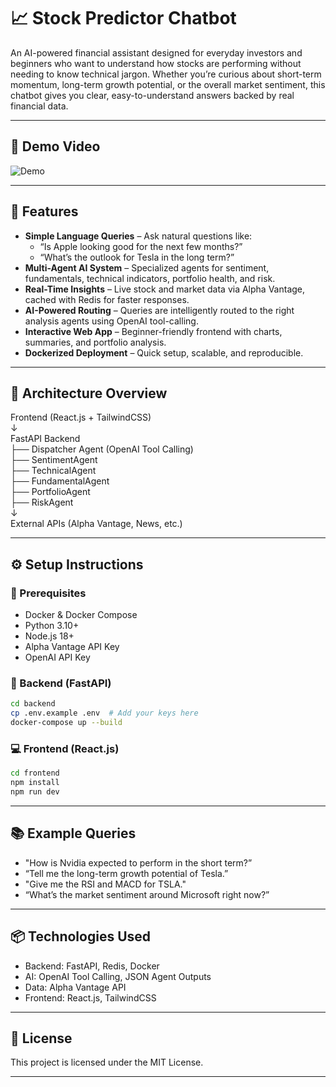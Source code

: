# 📈 Stock Predictor Chatbot

An AI-powered financial assistant designed for everyday investors and beginners who want to understand how stocks are performing without needing to know technical jargon.
Whether you’re curious about short-term momentum, long-term growth potential, or the overall market sentiment, this chatbot gives you clear, easy-to-understand answers backed by real financial data.

---

## 🎥 Demo Video  

![Demo](demo.gif)

---

## 🚀 Features

- **Simple Language Queries** – Ask natural questions like:  
  - “Is Apple looking good for the next few months?”  
  - “What’s the outlook for Tesla in the long term?”  
- **Multi-Agent AI System** – Specialized agents for sentiment, fundamentals, technical indicators, portfolio health, and risk.  
- **Real-Time Insights** – Live stock and market data via Alpha Vantage, cached with Redis for faster responses.  
- **AI-Powered Routing** – Queries are intelligently routed to the right analysis agents using OpenAI tool-calling.  
- **Interactive Web App** – Beginner-friendly frontend with charts, summaries, and portfolio analysis.  
- **Dockerized Deployment** – Quick setup, scalable, and reproducible.  

---

## 🧱 Architecture Overview

Frontend (React.js + TailwindCSS)  
↓  
FastAPI Backend  
├── Dispatcher Agent (OpenAI Tool Calling)  
├── SentimentAgent  
├── TechnicalAgent  
├── FundamentalAgent    
├── PortfolioAgent  
├── RiskAgent  
↓  
External APIs (Alpha Vantage, News, etc.)

---

## ⚙️ Setup Instructions

### 🔧 Prerequisites

- Docker & Docker Compose  
- Python 3.10+  
- Node.js 18+  
- Alpha Vantage API Key  
- OpenAI API Key  

### 🐳 Backend (FastAPI)
```bash
cd backend  
cp .env.example .env  # Add your keys here  
docker-compose up --build
```

### 💻 Frontend (React.js)
```bash
cd frontend  
npm install  
npm run dev  
```
---

## 📚 Example Queries

- "How is Nvidia expected to perform in the short term?”  
- “Tell me the long-term growth potential of Tesla.”
- "Give me the RSI and MACD for TSLA."  
- “What’s the market sentiment around Microsoft right now?” 

---

## 📦 Technologies Used

- Backend: FastAPI, Redis, Docker
- AI: OpenAI Tool Calling, JSON Agent Outputs
- Data: Alpha Vantage API
- Frontend: React.js, TailwindCSS

---

## 📄 License

This project is licensed under the MIT License.

---
